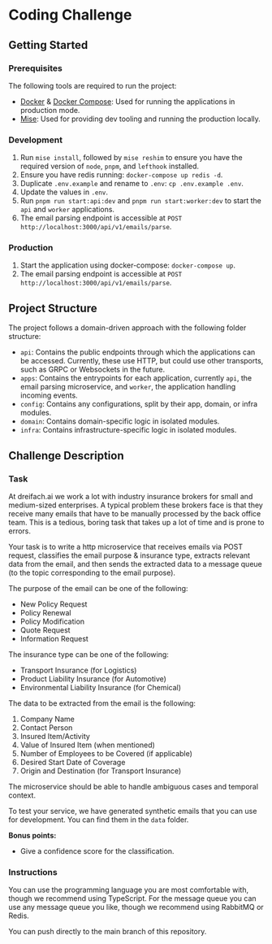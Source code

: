 # Coding Challenge

## Getting Started

### Prerequisites

The following tools are required to run the project:
- [Docker](https://docs.docker.com/engine/install/) & [Docker Compose](https://docs.docker.com/compose/install/): Used for running the applications in production mode.
- [Mise](https://mise.jdx.dev/getting-started.html): Used for providing dev tooling and running the production locally.

### Development

1. Run `mise install`, followed by `mise reshim` to ensure you have the required version of `node`, `pnpm`, and `lefthook` installed. 
2. Ensure you have redis running: `docker-compose up redis -d`.
3. Duplicate `.env.example` and rename to `.env`: `cp .env.example .env`.
4. Update the values in `.env`.
5. Run `pnpm run start:api:dev` and `pnpm run start:worker:dev` to start the `api` and `worker` applications.
6. The email parsing endpoint is accessible at `POST http://localhost:3000/api/v1/emails/parse`.

### Production

1. Start the application using docker-compose: `docker-compose up`.
2. The email parsing endpoint is accessible at `POST http://localhost:3000/api/v1/emails/parse`.

## Project Structure

The project follows a domain-driven approach with the following folder structure:
- `api`: Contains the public endpoints through which the applications can be accessed. Currently, these use HTTP, but could use other transports, such as GRPC or Websockets in the future.
- `apps`: Contains the entrypoints for each application, currently `api`, the email parsing microservice, and `worker`, the application handling incoming events.
- `config`: Contains any configurations, split by their app, domain, or infra modules.
- `domain`: Contains domain-specific logic in isolated modules.
- `infra`: Contains infrastructure-specific logic in isolated modules.

## Challenge Description

### Task

At dreifach.ai we work a lot with industry insurance brokers for small and medium-sized enterprises. A typical problem these brokers face is that they receive many emails that have to be manually processed by the back office team. This is a tedious, boring task that takes up a lot of time and is prone to errors.

Your task is to write a http microservice that receives emails via POST request, classifies the email purpose & insurance type, extracts relevant data from the email, and then sends the extracted data to a message queue (to the topic corresponding to the email purpose). 

The purpose of the email can be one of the following:

* New Policy Request
* Policy Renewal
* Policy Modification
* Quote Request
* Information Request

The insurance type can be one of the following:

* Transport Insurance (for Logistics)
* Product Liability Insurance (for Automotive)
* Environmental Liability Insurance (for Chemical)

The data to be extracted from the email is the following:

1. Company Name
2. Contact Person
3. Insured Item/Activity
4. Value of Insured Item (when mentioned)
5. Number of Employees to be Covered (if applicable)
6. Desired Start Date of Coverage
7. Origin and Destination (for Transport Insurance)

The microservice should be able to handle ambiguous cases and temporal context.

To test your service, we have generated synthetic emails that you can use for development. You can find them in the `data` folder.

**Bonus points:**
* Give a confidence score for the classification.


### Instructions

You can use the programming language you are most comfortable with, though we recommend using TypeScript.
For the message queue you can use any message queue you like, though we recommend using RabbitMQ or Redis.

You can push directly to the main branch of this repository.
